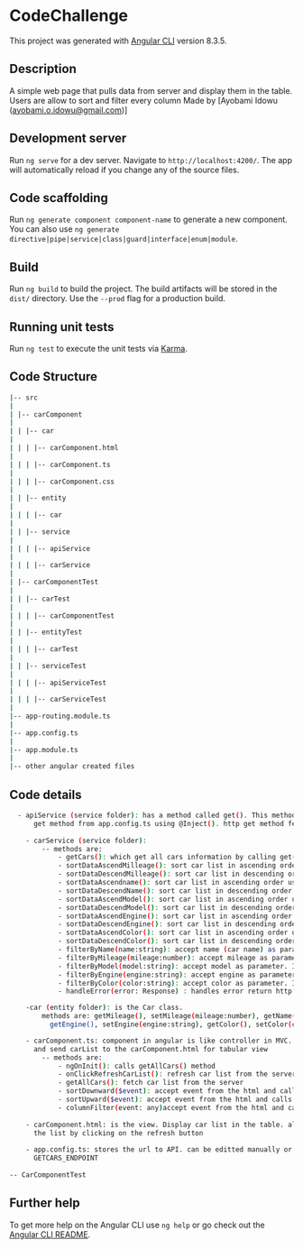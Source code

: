 # CodeChallenge

This project was generated with [Angular CLI](https://github.com/angular/angular-cli) version 8.3.5.

## Description

A simple web page that pulls data from server and display them in the table. Users 	are allow to sort and filter every column
Made by [Ayobami Idowu (ayobami.o.idowu@gmail.com)]

## Development server

Run `ng serve` for a dev server. Navigate to `http://localhost:4200/`. The app will automatically reload if you change any of the source files.

## Code scaffolding

Run `ng generate component component-name` to generate a new component. You can also use `ng generate directive|pipe|service|class|guard|interface|enum|module`.

## Build

Run `ng build` to build the project. The build artifacts will be stored in the `dist/` directory. Use the `--prod` flag for a production build.

## Running unit tests

Run `ng test` to execute the unit tests via [Karma](https://karma-runner.github.io).

## Code Structure
```bash
|-- src
|
| |-- carComponent
| 
| | |-- car
| 
| | | |-- carComponent.html
|
| | | |-- carComponent.ts
|
| | | |-- carComponent.css
|
| | |-- entity
|
| | | |-- car
|
| | |-- service
|
| | | |-- apiService
|
| | | |-- carService
|
| |-- carComponentTest
|
| | |-- carTest
|
| | | |-- carComponentTest
|
| | |-- entityTest
|
| | | |-- carTest
|
| | |-- serviceTest
|
| | | |-- apiServiceTest
|
| | | |-- carServiceTest
|
|-- app-routing.module.ts
|
|-- app.config.ts
|
|-- app.module.ts
|
|-- other angular created files
```

## Code details
```bash
  - apiService (service folder): has a method called get(). This method calls http get method. API Url is passed to the http        
      get method from app.config.ts using @Inject(). http get method fecthes data from the server and return an Observable
      
	- carService (service folder): 
		-- methods are:
			- getCars(): which get all cars information by calling get() method in apiService. It returns Observable.
			- sortDataAscendMilleage(): sort car list in ascending order using mileage as the sort criteria returns Observable
			- sortDataDescendMilleage(): sort car list in descending order using mileage as the sort criteria returns Observable
			- sortDataAscendname(): sort car list in ascending order using name (car name) as the sort criteria returns Observable
			- sortDataDescendName(): sort car list in descending order using name (car name) as the sort criteria returns Observable
			- sortDataAscendModel(): sort car list in ascending order using model as the sort criteria returns Observable
			- sortDataDescendModel(): sort car list in descending order using model as the sort criteria returns Observable
			- sortDataAscendEngine(): sort car list in ascending order using engine as the sort criteria returns Observable
			- sortDataDescendEngine(): sort car list in descending order using engine as the sort criteria returns Observable
			- sortDataAscendColor(): sort car list in ascending order using color as the sort criteria returns Observable
			- sortDataDescendColor(): sort car list in descending order using color as the sort criteria returns Observable
			- filterByName(name:string): accept name (car name) as parameter. It filters car list by name (car name) return Observable
			- filterByMileage(mileage:number): accept mileage as parameter. It filters car list by mileage returns Observable
			- filterByModel(model:string): accept model as parameter. It filters car list by model and returns Observable
			- filterByEngine(engine:string): accept engine as parameter. It filters car list by engine and returns Observable
			- filterByColor(color:string): accept color as parameter. It filters car list by color and returns Observable
			- handleError(error: Response) : handles error return http get errors.

	-car (entity folder): is the Car class. 
		methods are: getMileage(), setMileage(mileage:number), getName(), setName(name:string), getModel(), setModel(model:string),           
          getEngine(), setEngine(engine:string), getColor(), setColor(color:string)

	- carComponent.ts: component in angular is like controller in MVC. fecthes data from carService by calling appropriate methods          
      and send carList to the carComponent.html for tabular view
		-- methods are:
			- ngOnInit(): calls getAllCars() method
			- onClickRefreshCarList(): refresh car list from the server by calling getAllCars() method
			- getAllCars(): fetch car list from the server
			- sortDownward($event): accept event from the html and calls appropraite method based on the value passed from the html
			- sortUpward($event): accept event from the html and calls appropraite method based on the value passed fromthe html
			- columnFilter(event: any)accept event from the html and calls appropraite method based on the value passed fromthe html
      
	- carComponent.html: is the view. Display car list in the table. allows user filter or sort the list. User can also refresh     
      the list by clicking on the refresh button
      
	- app.config.ts: stores the url to API. can be editted manually or by passing the url through the terminal using this variable        
      GETCARS_ENDPOINT
      
-- CarComponentTest
```

## Further help

To get more help on the Angular CLI use `ng help` or go check out the [Angular CLI README](https://github.com/angular/angular-cli/blob/master/README.md).
